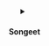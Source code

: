 <details align="center">
<summary><h4 align='center'>Songeet</h4><br></summary>
  <samp>
<p>A simple Online Music Player.</p>
<img src="https://github.com/SauRavRwT/Saurav.in/blob/main/images/songeet-1.png" width="50%" height="50%">
  </samp>

<details align="center">
<Summary><h4>Screenshots</h4></summary>
<samp>
<img src="https://github.com/SauRavRwT/Saurav.in/blob/main/images/songeet-1.png" width="50%" height="50%"><img src="https://github.com/SauRavRwT/Saurav.in/blob/main/images/songeet-2.png" width="50%" height="50%">
<img src="https://github.com/SauRavRwT/Saurav.in/blob/main/images/songeet-3.png" width="50%" height="50%"><img src="https://github.com/SauRavRwT/Saurav.in/blob/main/images/songeet-4.png" width="50%" height="50%">
<img src="https://github.com/SauRavRwT/Saurav.in/blob/main/images/songeet-5.png" width="50%" height="50%"><img src="https://github.com/SauRavRwT/Saurav.in/blob/main/images/songeet-6.png" width="50%" height="50%">
</samp>
</details>
